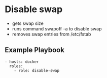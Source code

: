 Disable swap
=========

* gets swap size
* runs command swapoff -a to disable swap
* removes swap entries from /etc/fstab

Example Playbook
----------------
```
- hosts: docker
  roles:
    - role: disable-swap
```